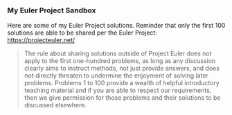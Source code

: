 
### My Euler Project Sandbox

Here are some of my Euler Project solutions. Reminder that only the first 100 solutions are able to be
shared per the Euler Project: https://projecteuler.net/ <p>

>The rule about sharing solutions outside of Project Euler does not apply to the first one-hundred problems, as 
long as any discussion clearly aims to instruct methods, not just provide answers, and does not 
directly threaten to undermine the enjoyment of solving later problems. Problems 1 to 100 
provide a wealth of helpful introductory teaching material and if you are able to respect our 
requirements, then we give permission for those problems and their solutions to be discussed 
elsewhere.


